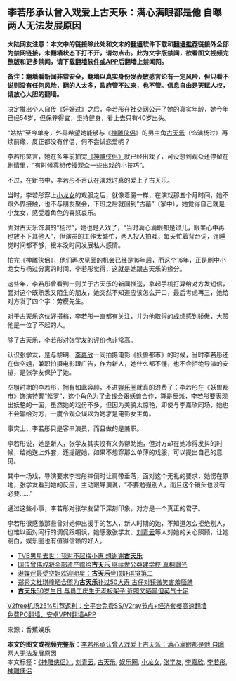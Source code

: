  <h2>李若彤承认曾入戏爱上古天乐：满心满眼都是他 自曝两人无法发展原因</h2> <p class="notice"><b>大陆网友注意：本文中的链接除此处和文末的<a href="https://github.com/bannedbook/fanqiang" >翻墙</a>软件下载和<a href="https://github.com/killgcd/justmysocks/blob/master/README.md">翻墙推荐</a>链接外全部为禁网链接，未翻墙状态下打不开，请勿点击。此为文字版禁闻，欲看图文视频完整版和更多禁闻，请下载<a href="https://github.com/bannedbook/fanqiang">翻墙软件或APP</a>后翻墙上禁闻网。</p><p>备注：翻墙看新闻非常安全，翻墙以真实身份发表敏感言论有一定风险，但只看不说则没有任何风险，翻的人太多，政府管不过来，也不管。信息自由是天赋人权，请放心大胆的翻墙。</b></p>  <div class="entry"> <p>决定推出个人自传《好好过》之后，<a href="https://www.bannedbook.org/bnews/tag/%e6%9d%8e%e8%8b%a5%e5%bd%a4/" class="st_tag internal_tag" rel="tag" title="标签 李若彤 下的日志">李若彤</a>在社交网公开了她的真实年龄，她今年已经54岁，但保养得宜，坚持健身，看上去只有40岁出头。</p> <p>“姑姑”至今单身，外界希望她能够与《<a href="https://www.bannedbook.org/bnews/tag/%e7%a5%9e%e9%9b%95%e4%be%a0%e4%be%a3/" class="st_tag internal_tag" rel="tag" title="标签 神雕侠侣 下的日志">神雕侠侣</a>》的男主角<a href="https://www.bannedbook.org/bnews/tag/%e5%8f%a4%e5%a4%a9%e4%b9%90/" class="st_tag internal_tag" rel="tag" title="标签 古天乐 下的日志">古天乐</a>（饰演杨过）再续前缘，反正都没有伴侣，何不尝试恋爱呢？</p> <p>李若彤笑言，她在多年前拍完<a href="https://www.bannedbook.org/bnews/tag/%E3%80%8A%E7%A5%9E%E9%9B%95%E4%BE%A0%E4%BE%A3%E3%80%8B/" class="st_tag internal_tag" rel="tag" title="标签 《神雕侠侣》 下的日志">《神雕侠侣》</a>就已经出戏了，可没想到观众还停留在剧情里，“有时候真想传授观众一些出戏的小技巧”。</p> <p>不过，在新书中，李若彤不否认在演戏时真的爱上了古天乐。</p>  <p>当时，李若彤穿上<a href="https://www.bannedbook.org/bnews/tag/%e5%b0%8f%e9%be%99%e5%a5%b3/" class="st_tag internal_tag" rel="tag" title="标签 小龙女 下的日志">小龙女</a>的戏服之后，就像着魔一样，在演戏那五个月时间，她不跟外界接触，也不与朋友聚会，下班之后就回到“古墓”（家中），她觉得自己就是小龙女，感受着角色的喜怒哀乐。</p> <p>面对古天乐饰演的“杨过”，她也是入戏了，“当时满心满眼都是过儿，眼里心中再也放不下其他人”，但演员的工作太繁忙，两人投入拍戏，每天忙着背台词，连睡觉时间都不够，根本没时间发展私人感情。</p> <p>拍完《神雕侠侣》，他们再次见面的机会已经是16年后，而这个16年，正是剧中小龙女与杨过分离的时间，李若彤觉得，这就是她跟古天乐的缘分。</p> <p>这些年，李若彤曾看到一则关于古天乐的新闻推送，拿起手机打算给对方发短信，面对这个既熟悉又陌生的朋友，她突然不知道应该怎么开口，最后考虑再三，她给对方发了四个字：劳模先生。</p>  <p>对于古天乐这位好搭档，李若彤一直都有关注，并为他取得的成绩感到骄傲，大赞他是一位了不起的人。</p> <p>除了古天乐，李若彤对<a href="https://www.bannedbook.org/bnews/tag/%e5%bc%a0%e5%ad%a6%e5%8f%8b/" class="st_tag internal_tag" rel="tag" title="标签 张学友 下的日志">张学友</a>的评价也非常高。</p> <p>认识张学友，是与黎明、<a href="https://www.bannedbook.org/bnews/tag/%e6%9d%8e%e5%98%89%e6%ac%a3/" class="st_tag internal_tag" rel="tag" title="标签 李嘉欣 下的日志">李嘉欣</a>一同拍摄电影《妖兽都市》的时候，当时李若彤还在做空姐，兼职拍摄电影跟广告，作为新人，她什么都不懂，也不会拒绝导演的安排，是张学友保护了她。</p> <p>空姐时期的李若彤，拥有如此容颜，不进<a href="https://www.bannedbook.org/bnews/tag/%e5%a8%b1%e4%b9%90%e5%9c%88/" class="st_tag internal_tag" rel="tag" title="标签 娱乐圈 下的日志">娱乐圈</a>就真的浪费了：李若彤在《妖兽都市》饰演特警“紫罗”，这个角色为了金钱会跟妖兽合作，算是反派，李若彤要表现出妖艳的一面，虽然她的戏份不多，但因为美貌太惊艳，即使与李嘉欣同场，她也不会输给对方，一度令观众误以为她才是电影女主角。</p>  <p>事实上，李若彤只是客串演员，而且做的是兼职。</p> <p>李若彤说，她是新人，张学友其实没有义务帮助她，但对方却在她冷得发抖的时候，给她送上外套，还提醒她，如果不想穿那么单薄的戏服，可以提出自己的意见。</p> <p>其中一场戏，导演要求李若彤摔倒时让肩带垂落，面对这个无礼的要求，她愣在原地，张学友看到她的反应，主动跟导演说，“不要勉强别人，而且这个镜头也没有必要……”</p> <p>通过这些小事，李若彤对张学友留下深刻印象，对方是一个真正的君子。</p>  <p>李若彤很感激那些曾对她伸出援手的艺人，新人时期的她，不知道怎么拒绝别人，也难以面对同行的调侃跟嘲讽，她感激张学友、<a href="https://www.bannedbook.org/bnews/tag/%e5%88%98%e9%9d%92%e4%ba%91/" class="st_tag internal_tag" rel="tag" title="标签 刘青云 下的日志">刘青云</a>等人对她的关心照顾，让她明白，娱乐圈也有值得信赖的好人。</p> <ul class='op-related-articles' title='相关阅读'> <li><a href='https://www.bannedbook.org/bnews/yule/20201118/1432644.html' target='_blank'>TVB男星去世：我对不起梅小惠 想谢谢<b>古天乐</b></a></li> <li><a href='https://www.bannedbook.org/bnews/yule/20201117/1432213.html' target='_blank'>网传曾伟权将全部遗产赠给<b>古天乐</b> 继续做公益建学校 真相曝光</a></li> <li><a href='https://www.bannedbook.org/bnews/yule/20201031/1423221.html' target='_blank'>港媒评最受空姐欢迎明星：<b>古天乐</b>登顶舒淇排第二</a></li> <li><a href='https://www.bannedbook.org/bnews/yule/20201027/1420808.html' target='_blank'>郑秀文杜琪峰晒合照为<b>古天乐</b>补过50大寿 古仔对镜微笑害羞腼腆</a></li> <li><a href='https://www.bannedbook.org/bnews/yule/20201022/1418231.html' target='_blank'><b>古天乐</b>50岁生日 与员工庆生无老板架子 近照又晒黑但英气十足</a></li> </ul> <p class="texttj"> <a href="https://www.bannedbook.org/forum23/topic22702.html" target="_blank">V2free机场25%引荐返利：全平台免费SS/V2ray节点+经济套餐高速翻墙</a><br/> <a href="https://github.com/bannedbook/fanqiang/wiki/%E7%A6%81%E9%97%BB%E7%BD%91%E5%AE%89%E5%8D%93%E7%BF%BB%E5%A2%99%E6%96%B0%E9%97%BBAPP" target="_blank">免费PC翻墙、安卓VPN翻墙APP</a></p><p> 来源：香蕉娱乐 </p><a name='sharetosocial'></a>       <div><b>本文的图文或视频完整版</b>：<a href='https://www.bannedbook.org/bnews/yule/20201214/1447220.html'>李若彤承认曾入戏爱上古天乐：满心满眼都是他 自曝两人无法发展原因</a></div>  </div><!--END ENTRY--> <div class="postfooter"> <div>本文标签：<a href="https://www.bannedbook.org/bnews/tag/%E3%80%8A%E7%A5%9E%E9%9B%95%E4%BE%A0%E4%BE%A3%E3%80%8B/" rel="tag">《神雕侠侣》</a>, <a href="https://www.bannedbook.org/bnews/tag/%e5%88%98%e9%9d%92%e4%ba%91/" rel="tag">刘青云</a>, <a href="https://www.bannedbook.org/bnews/tag/%e5%8f%a4%e5%a4%a9%e4%b9%90/" rel="tag">古天乐</a>, <a href="https://www.bannedbook.org/bnews/tag/%e5%a8%b1%e4%b9%90%e5%9c%88/" rel="tag">娱乐圈</a>, <a href="https://www.bannedbook.org/bnews/tag/%e5%b0%8f%e9%be%99%e5%a5%b3/" rel="tag">小龙女</a>, <a href="https://www.bannedbook.org/bnews/tag/%e5%bc%a0%e5%ad%a6%e5%8f%8b/" rel="tag">张学友</a>, <a href="https://www.bannedbook.org/bnews/tag/%e6%9d%8e%e5%98%89%e6%ac%a3/" rel="tag">李嘉欣</a>, <a href="https://www.bannedbook.org/bnews/tag/%e6%9d%8e%e8%8b%a5%e5%bd%a4/" rel="tag">李若彤</a>, <a href="https://www.bannedbook.org/bnews/tag/%e7%a5%9e%e9%9b%95%e4%be%a0%e4%be%a3/" rel="tag">神雕侠侣</a></div>  </div><!--END POSTFOOTER--> 